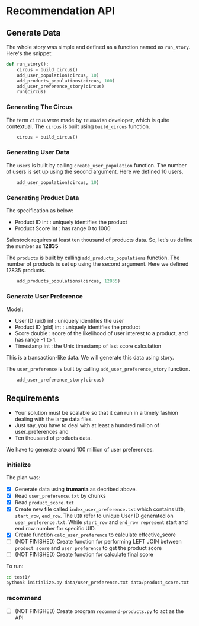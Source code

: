 # Recommendation API

## Generate Data

The whole story was simple and defined as a function named as `run_story`. Here's the snippet:

```py
def run_story():
    circus = build_circus()
    add_user_population(circus, 10)
    add_products_populations(circus, 100)
    add_user_preference_story(circus)
    run(circus)
```

### Generating The Circus

The term `circus` were made by `trumanian` developer, which is quite contextual. The `circus` is built using `build_circus` function.

```py
    circus = build_circus()
```

### Generating User Data

The `users` is built by calling `create_user_population` function. The number of users is set up using the second argument. Here we defined 10 users.

```py
    add_user_population(circus, 10)
```

### Generating Product Data

The specification as below:
- Product ID int : uniquely identifies the product
- Product Score int : has range 0 to 1000

Salestock requires at least ten thousand of products data. So, let's us define the number as __12835__

The `products` is built by calling `add_products_populations` function. The number of products is set up using the second argument. Here we defined 12835 products.

```py
    add_products_populations(circus, 12835)
```

### Generate User Preference

Model:

- User ID (uid) int : uniquely identifies the user
- Product ID (pid) int : uniquely identifies the product
- Score double : score of the likelihood of user interest to a product, and has range -1 to 1.
- Timestamp int : the Unix timestamp of last score calculation

This is a transaction-like data. We will generate this data using story.

The `user_preference` is built by calling `add_user_preference_story` function.

```py
    add_user_preference_story(circus)
```

## Requirements

- Your solution must be scalable so that it can run in a timely fashion dealing with the large data files.
- Just say, you have to deal with at least a hundred million of user_preferences and
- Ten thousand of products data.

We have to generate around 100 million of user preferences.

### initialize

The plan was:
- [x] Generate data using __trumania__ as decribed above.
- [x] Read `user_preference.txt` by chunks
- [x] Read `product_score.txt`
- [x] Create new file called `index_user_preference.txt` which contains `UID`, `start_row`, `end_row`. The `UID` refer to unique User ID generated on `user_preference.txt`. While `start_row` and `end_row represent` start and end row number for specific UID.
- [x] Create function `calc_user_preference` to calculate effective_score
- [ ] (NOT FINISHED) Create function for performing LEFT JOIN between `product_score` and `user_preference` to get the product score
- [ ] (NOT FINISHED) Create function for calculate final score

To run:

```sh
cd test1/
python3 initialize.py data/user_preference.txt data/product_score.txt
```

### recommend
- [ ] (NOT FINISHED) Create program `recommend-products.py` to act as the API
